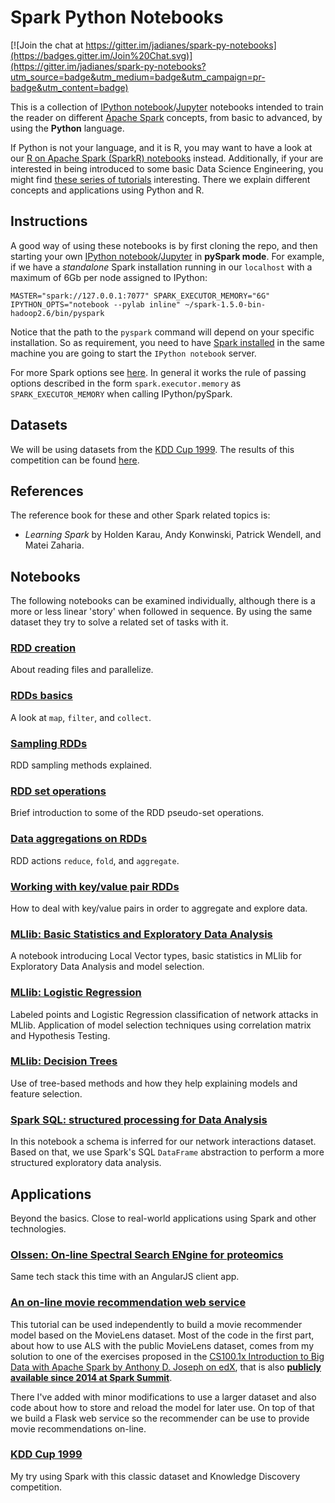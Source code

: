 # Spark Python Notebooks  

[![Join the chat at https://gitter.im/jadianes/spark-py-notebooks](https://badges.gitter.im/Join%20Chat.svg)](https://gitter.im/jadianes/spark-py-notebooks?utm_source=badge&utm_medium=badge&utm_campaign=pr-badge&utm_content=badge)

This is a collection of [IPython notebook](http://ipython.org/notebook.html)/[Jupyter](https://jupyter.org/) 
notebooks intended to train the reader on different [Apache Spark](http://spark.apache.org/) concepts, from 
basic to advanced, by using the **Python** language.  

If Python is not your language, and it is R, you may want to have a look at our [R on Apache Spark (SparkR) notebooks](https://github.com/jadianes/spark-r-notebooks) instead. Additionally, if your are interested in being introduced to some basic Data Science
Engineering, you might find [these series of tutorials](https://github.com/jadianes/data-science-your-way)
interesting. There we explain different concepts and applications 
using Python and R.  

## Instructions  

A good way of using these notebooks is by first cloning the repo, and then 
starting your own [IPython notebook](http://ipython.org/notebook.html)/[Jupyter](https://jupyter.org/) in 
**pySpark mode**. For example, if we have a *standalone* Spark installation
running in our `localhost` with a maximum of 6Gb per node assigned to IPython:  

    MASTER="spark://127.0.0.1:7077" SPARK_EXECUTOR_MEMORY="6G" IPYTHON_OPTS="notebook --pylab inline" ~/spark-1.5.0-bin-hadoop2.6/bin/pyspark

Notice that the path to the `pyspark` command will depend on your specific 
installation. So as requirement, you need to have
[Spark installed](https://spark.apache.org/docs/latest/index.html) in 
the same machine you are going to start the `IPython notebook` server.     

For more Spark options see [here](https://spark.apache.org/docs/latest/spark-standalone.html). In general it works the rule of passing options
described in the form `spark.executor.memory` as `SPARK_EXECUTOR_MEMORY` when
calling IPython/pySpark.   
 
## Datasets  

We will be using datasets from the [KDD Cup 1999](http://kdd.ics.uci.edu/databases/kddcup99/kddcup99.html). The results 
of this competition can be found [here](http://cseweb.ucsd.edu/~elkan/clresults.html).  

## References

The reference book for these and other Spark related topics is:  

- *Learning Spark* by Holden Karau, Andy Konwinski, Patrick Wendell, and Matei Zaharia.  

## Notebooks  

The following notebooks can be examined individually, although there is a more
or less linear 'story' when followed in sequence. By using the same dataset
they try to solve a related set of tasks with it.  
 
### [RDD creation](https://github.com/jadianes/spark-py-notebooks/blob/master/nb1-rdd-creation/nb1-rdd-creation.ipynb)  

About reading files and parallelize.  
  
### [RDDs basics](https://github.com/jadianes/spark-py-notebooks/blob/master/nb2-rdd-basics/nb2-rdd-basics.ipynb)

A look at `map`, `filter`, and `collect`.  
  
### [Sampling RDDs](https://github.com/jadianes/spark-py-notebooks/blob/master/nb3-rdd-sampling/nb3-rdd-sampling.ipynb)  

RDD sampling methods explained.    
  
### [RDD set operations](https://github.com/jadianes/spark-py-notebooks/blob/master/nb4-rdd-set/nb4-rdd-set.ipynb)    

Brief introduction to some of the RDD pseudo-set operations.  

### [Data aggregations on RDDs](https://github.com/jadianes/spark-py-notebooks/blob/master/nb5-rdd-aggregations/nb5-rdd-aggregations.ipynb)  

RDD actions `reduce`, `fold`, and `aggregate`.   

### [Working with key/value pair RDDs](https://github.com/jadianes/spark-py-notebooks/blob/master/nb6-rdd-key-value/nb6-rdd-key-value.ipynb)    

How to deal with key/value pairs in order to aggregate and explore data.  
  
### [MLlib: Basic Statistics and Exploratory Data Analysis](https://github.com/jadianes/spark-py-notebooks/blob/master/nb7-mllib-statistics/nb7-mllib-statistics.ipynb)    

A notebook introducing Local Vector types, basic statistics 
in MLlib for Exploratory Data Analysis and model selection.  
  
### [MLlib: Logistic Regression](https://github.com/jadianes/spark-py-notebooks/blob/master/nb8-mllib-logit/nb8-mllib-logit.ipynb)     

Labeled points and Logistic Regression classification of network attacks in MLlib.
Application of model selection techniques using correlation matrix and Hypothesis Testing.    

### [MLlib: Decision Trees](https://github.com/jadianes/spark-py-notebooks/blob/master/nb9-mllib-trees/nb9-mllib-trees.ipynb)  

Use of tree-based methods and how they help explaining models and
 feature selection.  

### [Spark SQL: structured processing for Data Analysis](https://github.com/jadianes/spark-py-notebooks/blob/master/nb10-sql-dataframes/nb10-sql-dataframes.ipynb)  

In this notebook a schema is inferred for our network interactions dataset. Based on that, we use
Spark's SQL `DataFrame` abstraction to perform a more structured exploratory data analysis.  


## Applications  

Beyond the basics. Close to real-world applications using Spark and other technologies.  

### [Olssen: On-line Spectral Search ENgine for proteomics](https://github.com/jadianes/olssen)  

Same tech stack this time with an AngularJS client app.  

### [An on-line movie recommendation web service](https://github.com/jadianes/spark-movie-lens)  

This tutorial can be used independently to build a movie recommender model based on the MovieLens dataset. Most of the code in the first part, about how to use ALS with the public MovieLens dataset, comes from my solution to one of the exercises proposed in the [CS100.1x Introduction to Big Data with Apache Spark by Anthony D. Joseph on edX](https://www.edx.org/course/introduction-big-data-apache-spark-uc-berkeleyx-cs100-1x), that is also [**publicly available since 2014 at Spark Summit**](https://databricks-training.s3.amazonaws.com/movie-recommendation-with-mllib.html). 

There I've added with minor modifications to use a larger dataset and also code about how to store and reload the model for later use. On top of that we build a Flask web service so the recommender can be use to provide movie recommendations on-line.  

### [KDD Cup 1999](https://github.com/jadianes/kdd-cup-99-spark)  

My try using Spark with this classic dataset and Knowledge Discovery competition.  

